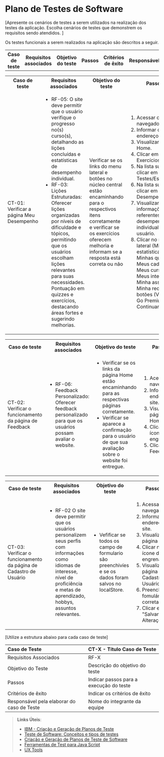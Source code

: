 # Plano de Testes de Software

[Apresente os cenários de testes a serem utilizados na realização dos testes da aplicação. Escolha cenários de testes que demonstrem os requisitos sendo atendidos. ]

Os testes funcionais a serem realizados na aplicação são descritos a seguir. 

<table>
 <tr>
  <th>Caso de teste</th>
  <th>Requisitos associados</th>
  <th>Objetivo do teste</th>
  <th>Passos</th>
  <th>Critérios de êxito</th>
  <th>Responsável</th>
 </tr>
 <tr>
<table>
 <tr>
  <th>Caso de teste</th>
  <th>Requisitos associados</th>
  <th>Objetivo do teste</th>
  <th>Passos</th>
  <th>Critérios de êxito</th>
  <th>Responsável</th>
 </tr>
 <tr>
  <td>CT-01: Verificar a página Meu Desempenho</td>
  <td>
   <ul>
    <li>RF-05:	O site deve permitir que o usuário verifique o progresso no(s) curso(s), detalhando as lições concluídas e estatísticas de desempenho individual.</li>
        <li>RF-03:	Lições Estruturadas: Oferecer lições organizadas por níveis de dificuldade e tópicos, permitindo que os usuários escolham lições relevantes para suas necessidades. Pontuação em quizzes e exercícios, destacando áreas fortes e sugerindo melhorias.</li>
   </ul>
  </td>
  <td>Verificar se os links do menu lateral e botões no núcleo central estão encaminhando para o respectivos itens corretamente e verificar se os exercícios oferecem melhoria e informam se a resposta está correta ou não</td>
  <td>
   <ol>
    <li>Acessar o navegador.</li>
    <li>Informar o endereço do site.</li>
    <li>Visualizar a página Home.</li>
    <li>Clicar em Exercícios.</li>
    <li>Na lista suspensa clicar em Testes/Estatísticas.</li>
    <li>Na lista suspensa clicar em Meu Desempenho.</li>
    <li>Visualizar as informações referentes desempenho individual do usuário.</li>
    <li>Clicar no menu lateral (Minhas estatísticas, Minhas questões, Meus cadernos, Meus cursos, Meus interesses, Minha assinatura, Minha rede) e nos botões (Ver curso, Go Premium e Continuar). .</li>  
   </ol>
   </td>
  <td>Todos os links da página Meu Desempenho devem encaminhar os usuários para os elementos descritos. Os testes devem mostrar a pontuação ao usuário e se as respostas estão corretas.</td>
  <td>Vitor de Paula Andrade</td>
 </tr>
</table>
<table>
 <tr>
  <th>Caso de teste</th>
  <th>Requisitos associados</th>
  <th>Objetivo do teste</th>
  <th>Passos</th>
  <th>Critérios de êxito</th>
  <th>Responsável</th>
 </tr>
 <tr>
  <td>CT-02: Verificar o funcionamento da página de Feedback</td>
  <td>
   <ul>
    <li>RF-06:	Feedback Personalizado: Oferecer feedback personalizado para que os usuários possam avaliar o website.</li>
   
   </ul>
  </td>
  <td><ul><li>Verificar se os links da página Home estão encaminhando para as respectivas páginas corretamente.</li>
  <li>Verificar se aparece a confirmação para o usuário de que sua avaliação sobre o website foi entregue.</li>
  
  </ul></td>
  
  <td>
   <ol>
    <li>Acessar o navegador.</li>
    <li>Informar o endereço do site.</li>
    <li>Visualizar a página Home.</li>
    <li>Clicar no ícone de engrenagem.</li>
    <li>Clicar em Feedback.</li>
   </ol>
   </td>
  <td>Todos os links da página Home devem encaminhar os usuários para as páginas descritas.</td>
  <td>Emília Raphael dos Santos</td>
 </tr>
</table>

<table>
 <tr>
  <th>Caso de teste</th>
  <th>Requisitos associados</th>
  <th>Objetivo do teste</th>
  <th>Passos</th>
  <th>Critérios de êxito</th>
  <th>Responsável</th>
 </tr>
 <tr>
  <td>CT-03: Verificar o funcionamento da página de Cadastro de Usuário </td>
  <td>
   <ul>
    <li>RF-02 O site deve permitir que os usuários personalizem seus perfis com informações como idiomas de interesse, nível de proficiência e metas de aprendizado, hobbys, assuntos relevantes.</li>
   </ul>
  </td>
  <td>
   <ul>
    <li> Vefificar se todos os campo de formulario são preenchivíes e se os dados foram salvos no localStore.</li>  
   </ul>
  </td>
  
  <td>
   <ol>
    <li>Acessar o navegador.</li>
    <li>Informar o endereço do site.</li>
    <li>Visualizar a página Home.</li>
    <li>Clicar no ícone de engrenagem.</li>
    <li>Visualizar a página Cadastro de Usuário.</li>
    <li>Preencher o fomulário corretamente.</li>
    <li>Clicar em "Salvar Alterações"</li>
   </ol>
   </td>
  <td>As informações registradas pelo usuário no momento que preencher os fonmulários devem estar disponibilizadas na página de Cadastro de Usuário para alguma alteração futura .</td>
  <td>João Victor Diniz Piazza</td>
 </tr>
</table>

[Utilize a estrutura abaixo para cada caso de teste]

|Caso de Teste    | CT-X - Título Caso de Teste |
|:---|:---|
| Requisitos Associados | RF-X |
| Objetivo do Teste | Descrição do objetivo do teste |
| Passos | Indicar passos para a execução do teste |
| Critérios de êxito | Indicar os critérios de êxito  |
| Responsável pela elaborar do caso de Teste | Nome do integrante da equipe |
 
> **Links Úteis**:
> - [IBM - Criação e Geração de Planos de Teste](https://www.ibm.com/developerworks/br/local/rational/criacao_geracao_planos_testes_software/index.html)
> -  [Teste de Software: Conceitos e tipos de testes](https://blog.onedaytesting.com.br/teste-de-software/)
> - [Criação e Geração de Planos de Teste de Software](https://www.ibm.com/developerworks/br/local/rational/criacao_geracao_planos_testes_software/index.html)
> - [Ferramentas de Test para Java Script](https://geekflare.com/javascript-unit-testing/)
> - [UX Tools](https://uxdesign.cc/ux-user-research-and-user-testing-tools-2d339d379dc7)
